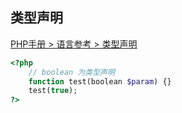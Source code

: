 ## 类型声明

[PHP手册 > 语言参考 > 类型声明](https://www.php.net/manual/zh/language.types.declarations.php)

```php
<?php
    // boolean 为类型声明
    function test(boolean $param) {}
    test(true);
?>
```


